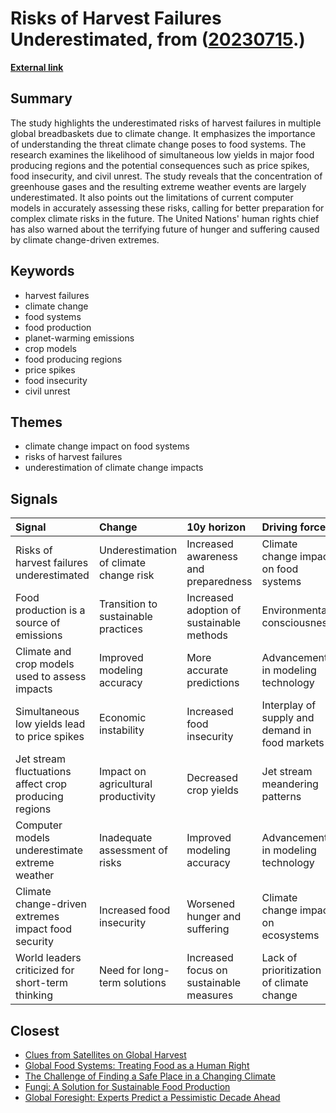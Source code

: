 # __Risks of Harvest Failures Underestimated__, from ([20230715](https://kghosh.substack.com/p/20230715).)

__[External link](https://www.sciencealert.com/researchers-weve-underestimated-the-risk-of-simultaneous-crop-failures-worldwide?utm_source=substack&utm_medium=email)__



## Summary

The study highlights the underestimated risks of harvest failures in multiple global breadbaskets due to climate change. It emphasizes the importance of understanding the threat climate change poses to food systems. The research examines the likelihood of simultaneous low yields in major food producing regions and the potential consequences such as price spikes, food insecurity, and civil unrest. The study reveals that the concentration of greenhouse gases and the resulting extreme weather events are largely underestimated. It also points out the limitations of current computer models in accurately assessing these risks, calling for better preparation for complex climate risks in the future. The United Nations' human rights chief has also warned about the terrifying future of hunger and suffering caused by climate change-driven extremes.

## Keywords

* harvest failures
* climate change
* food systems
* food production
* planet-warming emissions
* crop models
* food producing regions
* price spikes
* food insecurity
* civil unrest

## Themes

* climate change impact on food systems
* risks of harvest failures
* underestimation of climate change impacts

## Signals

| Signal                                                | Change                                 | 10y horizon                               | Driving force                                  |
|:------------------------------------------------------|:---------------------------------------|:------------------------------------------|:-----------------------------------------------|
| Risks of harvest failures underestimated              | Underestimation of climate change risk | Increased awareness and preparedness      | Climate change impact on food systems          |
| Food production is a source of emissions              | Transition to sustainable practices    | Increased adoption of sustainable methods | Environmental consciousness                    |
| Climate and crop models used to assess impacts        | Improved modeling accuracy             | More accurate predictions                 | Advancements in modeling technology            |
| Simultaneous low yields lead to price spikes          | Economic instability                   | Increased food insecurity                 | Interplay of supply and demand in food markets |
| Jet stream fluctuations affect crop producing regions | Impact on agricultural productivity    | Decreased crop yields                     | Jet stream meandering patterns                 |
| Computer models underestimate extreme weather         | Inadequate assessment of risks         | Improved modeling accuracy                | Advancements in modeling technology            |
| Climate change-driven extremes impact food security   | Increased food insecurity              | Worsened hunger and suffering             | Climate change impact on ecosystems            |
| World leaders criticized for short-term thinking      | Need for long-term solutions           | Increased focus on sustainable measures   | Lack of prioritization of climate change       |

## Closest

* [Clues from Satellites on Global Harvest](b99e8d470f4bd969ae5ec423c534eeee)
* [Global Food Systems: Treating Food as a Human Right](c21f7a31bf1c99ef78e154ae4249e712)
* [The Challenge of Finding a Safe Place in a Changing Climate](efa36dc9bd5ddc890866d4ab1e68e71f)
* [Fungi: A Solution for Sustainable Food Production](0c58d382a0cacf288605a136bbcf69a3)
* [Global Foresight: Experts Predict a Pessimistic Decade Ahead](7c5704fc7ced135231421044eed7ec4b)